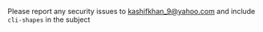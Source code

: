 Please report any security issues to kashifkhan_9@yahoo.com and include `cli-shapes` in the subject
